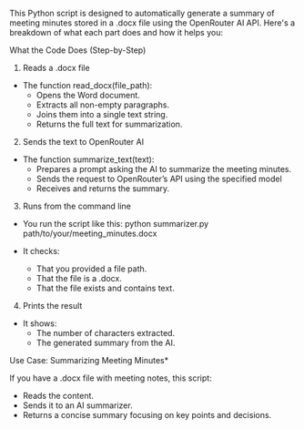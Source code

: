 This Python script is designed to automatically generate a summary of meeting minutes stored in a .docx file using the OpenRouter AI API. Here's a breakdown of what each part does and how it helps you:


What the Code Does (Step-by-Step)

1. Reads a .docx file
- The function read_docx(file_path):
  - Opens the Word document.
  - Extracts all non-empty paragraphs.
  - Joins them into a single text string.
  - Returns the full text for summarization.

2. Sends the text to OpenRouter AI
- The function summarize_text(text):
  - Prepares a prompt asking the AI to summarize the meeting minutes.
  - Sends the request to OpenRouter’s API using the specified model 
  - Receives and returns the summary.

3. Runs from the command line
- You run the script like this:
  python summarizer.py path/to/your/meeting_minutes.docx
  
- It checks:
  - That you provided a file path.
  - That the file is a .docx.
  - That the file exists and contains text.

4. Prints the result
- It shows:
  - The number of characters extracted.
  - The generated summary from the AI.


Use Case: Summarizing Meeting Minutes*

If you have a .docx file with meeting notes, this script:
- Reads the content.
- Sends it to an AI summarizer.
- Returns a concise summary focusing on key points and decisions.


